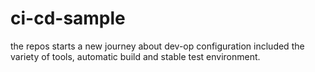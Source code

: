 # ci-cd-sample
the repos starts a new journey about dev-op configuration included the variety of tools, automatic build and stable test environment.
